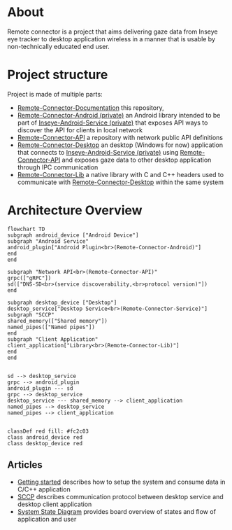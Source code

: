 # About

Remote connector is a project that aims delivering gaze data from Inseye eye tracker to desktop application wireless in a manner that is usable by non-technically educated end user.

# Project structure

Project is made of multiple parts:
- [Remote-Connector-Documentation](https://github.com/Inseye/Inseye-Remote-Connector-Documentation) this repository, 
- [Remote-Connector-Android (private)](https://github.com/Inseye/Remote-Connector-Android) an Android library intended to be part of [Inseye-Android-Service (private)](https://github.com/Inseye/Inseye-Android-Service) that exposes API ways to discover the API for clients in local network
- [Remote-Connector-API](https://github.com/Inseye/Inseye-Remote-Connector-API) a repository with network public API definitions
- [Remote-Connector-Desktop](https://github.com/Inseye/Inseye-Remote-Connector-Desktop) an desktop (Windows for now) application that connects to [Inseye-Android-Service (private)](https://github.com/Inseye/Inseye-Android-Service) using [Remote-Connector-API](https://github.com/Inseye/Inseye-Remote-Connector-API) and exposes gaze data to other desktop application through IPC communication
- [Remote-Connector-Lib](https://github.com/Inseye/Inseye-Remote-Connector-Lib) a native library with C and C++ headers used to communicate with [Remote-Connector-Desktop](https://github.com/Inseye/Inseye-Remote-Connector-Desktop) within the same system

# Architecture Overview

```mermaid 
flowchart TD
subgraph android_device ["Android Device"]
subgraph "Android Service"
android_plugin["Android Plugin<br>(Remote-Connector-Android)"]
end
end

subgraph "Network API<br>(Remote-Connector-API)"
grpc(["gRPC"])
sd(["DNS-SD<br>(service discoverability,<br>protocol version)"]) 
end

subgraph desktop_device ["Desktop"]
desktop_service["Desktop Service<br>(Remote-Connector-Service)"]
subgraph "SCCP"
shared_memory(["Shared memory"])
named_pipes(["Named pipes"])
end
subgraph "Client Application"
client_application["Library<br>(Remote-Connector-Lib)"]
end
end


sd --> desktop_service
grpc --> android_plugin
android_plugin --- sd
grpc --> desktop_service
desktop_service --- shared_memory --> client_application
named_pipes --> desktop_service
named_pipes --> client_application


classDef red fill: #fc2c03
class android_device red
class desktop_device red
```

## Articles
- [Getting started](./GettingStarted.md) describes how to setup the system and consume data in C/C++ application
- [SCCP](./SCCP.md) describes communication protocol between desktop service and desktop client application
- [System State Diagram](./SystemStateDiagram.md) provides board overview of states and flow of application and user